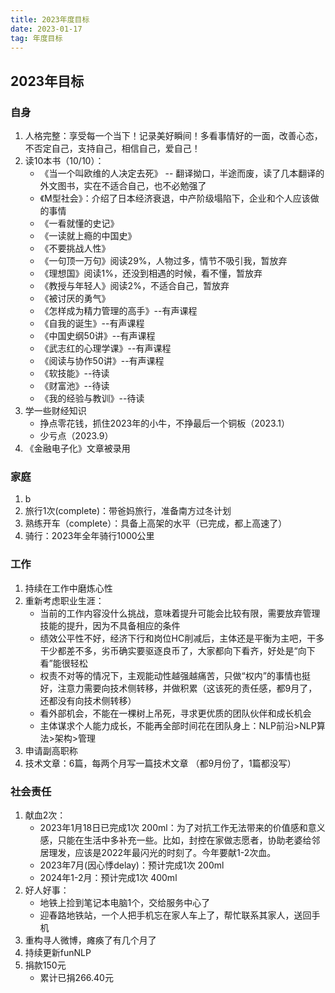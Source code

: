 ```yaml
---
title: 2023年度目标
date: 2023-01-17
tag: 年度目标
---
```

## 2023年目标

### 自身
1. 人格完整：享受每一个当下！记录美好瞬间！多看事情好的一面，改善心态，不否定自己，支持自己，相信自己，爱自己！
2. 读10本书（10/10）：
   - 《当一个叫欧维的人决定去死》 -- 翻译拗口，半途而废，读了几本翻译的外文图书，实在不适合自己，也不必勉强了
   - 《M型社会》：介绍了日本经济衰退，中产阶级塌陷下，企业和个人应该做的事情
   - 《一看就懂的史记》
   - 《一读就上瘾的中国史》
   - 《不要挑战人性》
   - 《一句顶一万句》阅读29%，人物过多，情节不吸引我，暂放弃
   - 《理想国》阅读1%，还没到相遇的时候，看不懂，暂放弃
   - 《教授与年轻人》阅读2%，不适合自己，暂放弃
   - 《被讨厌的勇气》
   - 《怎样成为精力管理的高手》--有声课程
   - 《自我的诞生》--有声课程
   - 《中国史纲50讲》--有声课程
   - 《武志红的心理学课》--有声课程
   - 《阅读与协作50讲》--有声课程
   - 《软技能》--待读
   - 《财富池》--待读
   - 《我的经验与教训》--待读
3. 学一些财经知识
   - 挣点零花钱，抓住2023年的小牛，不挣最后一个铜板（2023.1）
   - 少亏点（2023.9）
4. 《金融电子化》文章被录用

### 家庭
1. b
2. 旅行1次(complete)：带爸妈旅行，准备南方过冬计划
3. 熟练开车（complete）：具备上高架的水平（已完成，都上高速了）
4. 骑行：2023年全年骑行1000公里

### 工作
1. 持续在工作中磨炼心性
2. 重新考虑职业生涯：
   - 当前的工作内容没什么挑战，意味着提升可能会比较有限，需要放弃管理技能的提升，因为不具备相应的条件
   - 绩效公平性不好，经济下行和岗位HC削减后，主体还是平衡为主吧，干多干少都差不多，劣币确实要驱逐良币了，大家都向下看齐，好处是“向下看”能很轻松
   - 权责不对等的情况下，主观能动性越强越痛苦，只做“权内”的事情也挺好，注意力需要向技术侧转移，并做积累（这该死的责任感，都9月了，还都没有向技术侧转移）
   - 看外部机会，不能在一棵树上吊死，寻求更优质的团队伙伴和成长机会
   - 主体谋求个人能力成长，不能再全部时间花在团队身上：NLP前沿>NLP算法>架构>管理
3. 申请副高职称
4. 技术文章：6篇，每两个月写一篇技术文章 （都9月份了，1篇都没写）

### 社会责任
1. 献血2次：
   - 2023年1月18日已完成1次 200ml：为了对抗工作无法带来的价值感和意义感，只能在生活中多补充一些。比如，封控在家做志愿者，协助老婆给邻居理发，应该是2022年最闪光的时刻了。今年要献1-2次血。
   - 2023年7月(因心悸delay)：预计完成1次 200ml
   - 2024年1-2月：预计完成1次 400ml
2. 好人好事：
   - 地铁上捡到笔记本电脑1个，交给服务中心了
   - 迎春路地铁站，一个人把手机忘在家人车上了，帮忙联系其家人，送回手机
3. 重构寻人微博，瘫痪了有几个月了
4. 持续更新funNLP
5. 捐款150元
   - 累计已捐266.40元